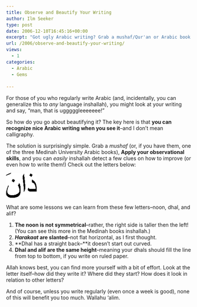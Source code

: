 ```yaml
---
title: Observe and Beautify Your Writing
author: Ilm Seeker
type: post
date: 2006-12-10T16:45:16+00:00
excerpt: "Got ugly Arabic writing? Grab a mushaf/Qur'an or Arabic book and observe how they write letters. Identify and apply details to your writing. Examples."
url: /2006/observe-and-beautify-your-writing/
views:
  - 1
categories:
  - Arabic
  - Gems

---
```

For those of you who regularly write Arabic (and, incidentally, you can generalize this to _any_ language inshallah), you might look at your writing and say, &#8220;man, that is ugggggleeeeeee!&#8221;

So how do you go about beautifying it? The key here is that **you can recognize nice Arabic writing when you see it**&#8211;and I don&#8217;t mean calligraphy.

The solution is surprisingly simple. Grab a <dfn title="book version of the Qur'an">mushaf</dfn> (or, if you have them, one of the three Medinah University Arabic books),   <span class="gem"><strong>Apply your observational skills</strong>, and you can <em>easily</em> inshallah detect a few clues on how to improve (or even how to write them!) Check out the letters below:<br /> </span>

![Thal-alif-noon-fatha][1]
  
What are some lessons we can learn from these few letters&#8211;noon, dhal, and alif?

  1. **The noon is not symmetrical**&#8211;rather, the right side is taller then the left! (You can see this more in the Medinah books inshallah.)
  2. **<dfn title="the Arabic vowels, the little things above/below letters">Harakaat</dfn> are slanted**&#8211;not flat horizontal, as I first thought.
  3. **Dhal has a straight back&#8211;**it doesn&#8217;t start out curved.
  4. **Dhal and alif are the same height**&#8211;meaning your dhals should fill the line from top to bottom, if you write on ruled paper.

Allah knows best, you can find more yourself with a bit of effort. Look at the letter itself&#8211;how did they write it? Where did they start? How does it look in relation to other letters?

And of course, unless you write regularly (even once a week is good), none of this will benefit you too much. Wallahu &#8216;alim.

 [1]: /wp-content/uploads/thal-alif-noon-fatha.png
